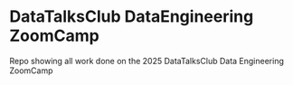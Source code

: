 # DataTalksClub DataEngineering ZoomCamp
Repo showing all work done on the 2025 DataTalksClub Data Engineering ZoomCamp
